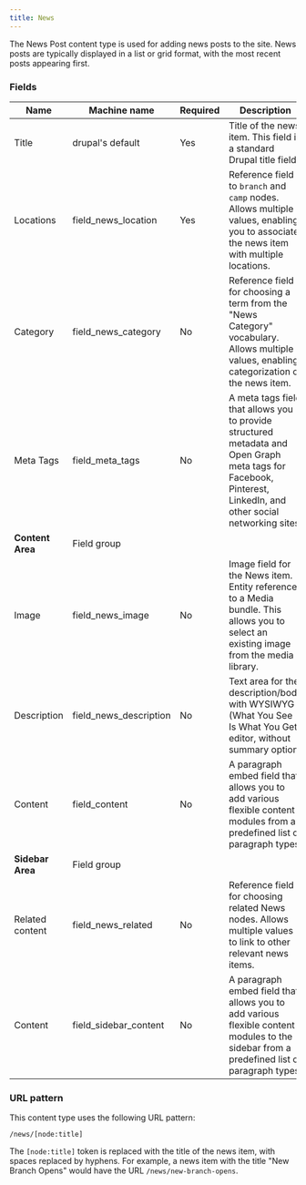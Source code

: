 ```yaml
---
title: News
---
```


The News Post content type is used for adding news posts to the site. News posts are typically displayed in a list or grid format, with the most recent posts appearing first.

### Fields

| Name              | Machine name         | Required | Description                                                                                                                                                   |
| ----------------- | -------------------- | -------- | ------------------------------------------------------------------------------------------------------------------------------------------------------------- |
| Title             | drupal's default     | Yes      | Title of the news item. This field is a standard Drupal title field.                                                                                            |
| Locations         | field\_news_location | Yes      | Reference field to `branch` and `camp` nodes. Allows multiple values, enabling you to associate the news item with multiple locations.                         |
| Category          | field\_news_category | No       | Reference field for choosing a term from the "News Category" vocabulary. Allows multiple values, enabling categorization of the news item.                    |
| Meta Tags         | field\_meta_tags     | No       | A meta tags field that allows you to provide structured metadata and Open Graph meta tags for Facebook, Pinterest, LinkedIn, and other social networking sites. |
| **Content Area**  | Field group          |          |                                                                                                                                                                 |
| Image             | field\_news_image    | No       | Image field for the News item. Entity reference to a Media bundle. This allows you to select an existing image from the media library.                           |
| Description       | field\_news_description | No       | Text area for the description/body with WYSIWYG (What You See Is What You Get) editor, without summary option.                                                   |
| Content           | field_content        | No       | A paragraph embed field that allows you to add various flexible content modules from a predefined list of paragraph types.                                      |
| **Sidebar Area**  | Field group          |          |                                                                                                                                                                 |
| Related content   | field\_news_related  | No       | Reference field for choosing related News nodes. Allows multiple values to link to other relevant news items.                                                    |
| Content           | field\_sidebar_content | No       | A paragraph embed field that allows you to add various flexible content modules to the sidebar from a predefined list of paragraph types.                         |

### URL pattern

This content type uses the following URL pattern:

`/news/[node:title]`

The `[node:title]` token is replaced with the title of the news item, with spaces replaced by hyphens. For example, a news item with the title "New Branch Opens" would have the URL `/news/new-branch-opens`.
